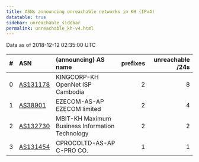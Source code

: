 ```yaml
---
title: ASNs announcing unreachable networks in KH (IPv4)
datatable: true
sidebar: unreachable_sidebar
permalink: unreachable_kh-v4.html
---
```


Data as of 2018-12-12 02:35:00 UTC


<div class="datatable-begin"></div>

|   # | ASN                                      | (announcing) AS name                            |   prefixes |   unreachable /24s |
|----:|:-----------------------------------------|:------------------------------------------------|-----------:|-------------------:|
|   0 | [AS131178](unreachable_AS131178-v4.html) | KINGCORP-KH OpenNet ISP Cambodia                |          2 |                  8 |
|   1 | [AS38901](unreachable_AS38901-v4.html)   | EZECOM-AS-AP EZECOM limited                     |          2 |                  4 |
|   2 | [AS132730](unreachable_AS132730-v4.html) | MBIT-KH Maximum Business Information Technology |          2 |                  2 |
|   3 | [AS131454](unreachable_AS131454-v4.html) | CPROCOLTD-AS-AP C-PRO CO.                       |          1 |                  1 |

<div class="datatable-end"></div>
